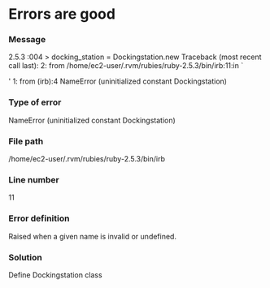 # Errors are good

### Message

2.5.3 :004 > docking_station = Dockingstation.new
Traceback (most recent call last):
        2: from /home/ec2-user/.rvm/rubies/ruby-2.5.3/bin/irb:11:in `<main>'
        1: from (irb):4
NameError (uninitialized constant Dockingstation)

### Type of error
NameError (uninitialized constant Dockingstation)

### File path
/home/ec2-user/.rvm/rubies/ruby-2.5.3/bin/irb

### Line number
11

### Error definition
Raised when a given name is invalid or undefined.

### Solution
Define Dockingstation class
